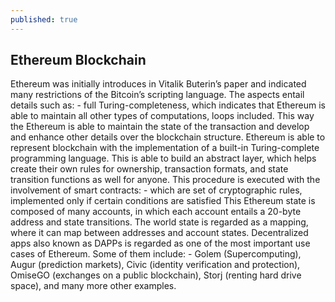 ```yaml
---
published: true
---
```

## Ethereum Blockchain

Ethereum was initially introduces in Vitalik Buterin’s paper and indicated many restrictions of the Bitcoin’s scripting language. The aspects entail details such as: - full Turing-completeness, which indicates that Ethereum is able to maintain all other types of computations, loops included. This way the Ethereum is able to maintain the state of the transaction and develop and enhance other details over the blockchain structure. Ethereum is able to represent blockchain with the implementation of a built-in Turing-complete programming language. This is able to build an abstract layer, which helps create their own rules for ownership, transaction formats, and state transition functions as well for anyone. This procedure is executed with the involvement of smart contracts: - which are set of cryptographic rules, implemented only if certain conditions are satisfied 
This Ethereum state is composed of many accounts, in which each account entails a 20-byte address and state transitions. The world state is regarded as a mapping, where it can map between addresses and account states. Decentralized apps also known as DAPPs is regarded as one of the most important use cases of Ethereum. Some of them include: - Golem (Supercomputing), Augur (prediction markets), Civic (identity verification and protection), OmiseGO (exchanges on a public blockchain), Storj (renting hard drive space), and many more other examples.
